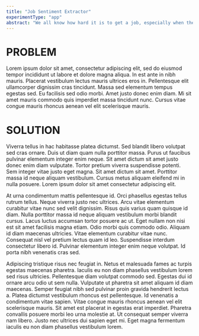 ```yaml
---
title: "Job Sentiment Extractor"
experimentType: "app"
abstract: "We all know how hard it is to get a job, especially when the language is so ridiculous. Fear not!"
---
```


# PROBLEM

Lorem ipsum dolor sit amet, consectetur adipiscing elit, sed do eiusmod tempor incididunt ut labore et dolore magna aliqua. In est ante in nibh mauris. Placerat vestibulum lectus mauris ultrices eros in. Pellentesque elit ullamcorper dignissim cras tincidunt. Massa sed elementum tempus egestas sed. Eu facilisis sed odio morbi. Amet justo donec enim diam. Mi sit amet mauris commodo quis imperdiet massa tincidunt nunc. Cursus vitae congue mauris rhoncus aenean vel elit scelerisque mauris. 

# SOLUTION

Viverra tellus in hac habitasse platea dictumst. Sed blandit libero volutpat sed cras ornare. Duis ut diam quam nulla porttitor massa. Purus ut faucibus pulvinar elementum integer enim neque. Sit amet dictum sit amet justo donec enim diam vulputate. Tortor pretium viverra suspendisse potenti. Sem integer vitae justo eget magna. Sit amet dictum sit amet. Porttitor massa id neque aliquam vestibulum. Cursus metus aliquam eleifend mi in nulla posuere. Lorem ipsum dolor sit amet consectetur adipiscing elit.

At urna condimentum mattis pellentesque id. Orci phasellus egestas tellus rutrum tellus. Neque viverra justo nec ultrices. Arcu vitae elementum curabitur vitae nunc sed velit dignissim. Risus quis varius quam quisque id diam. Nulla porttitor massa id neque aliquam vestibulum morbi blandit cursus. Lacus luctus accumsan tortor posuere ac ut. Eget nullam non nisi est sit amet facilisis magna etiam. Odio morbi quis commodo odio. Aliquam id diam maecenas ultricies. Vitae elementum curabitur vitae nunc. Consequat nisl vel pretium lectus quam id leo. Suspendisse interdum consectetur libero id. Pulvinar elementum integer enim neque volutpat. Id porta nibh venenatis cras sed.

Adipiscing tristique risus nec feugiat in. Netus et malesuada fames ac turpis egestas maecenas pharetra. Iaculis eu non diam phasellus vestibulum lorem sed risus ultricies. Pellentesque diam volutpat commodo sed. Egestas dui id ornare arcu odio ut sem nulla. Vulputate ut pharetra sit amet aliquam id diam maecenas. Semper feugiat nibh sed pulvinar proin gravida hendrerit lectus a. Platea dictumst vestibulum rhoncus est pellentesque. Id venenatis a condimentum vitae sapien. Vitae congue mauris rhoncus aenean vel elit scelerisque mauris. Sit amet est placerat in egestas erat imperdiet. Pharetra convallis posuere morbi leo urna molestie at. Ut consequat semper viverra nam libero. Justo nec ultrices dui sapien eget mi. Eget magna fermentum iaculis eu non diam phasellus vestibulum lorem.